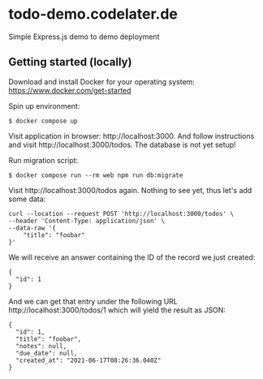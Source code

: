 # todo-demo.codelater.de

Simple Express.js demo to demo deployment

## Getting started (locally)

Download and install Docker for your operating system: https://www.docker.com/get-started

Spin up environment:

```
$ docker compose up
```

Visit application in browser: http://localhost:3000. And follow instructions and visit http://localhost:3000/todos. The database is not yet setup!

Run migration script:

```
$ docker compose run --rm web npm run db:migrate
```

Visit http://localhost:3000/todos again. Nothing to see yet, thus let's add some data:

```
curl --location --request POST 'http://localhost:3000/todos' \
--header 'Content-Type: application/json' \
--data-raw '{
    "title": "foobar"
}'
```

We will receive an answer containing the ID of the record we just created:

```
{
  "id": 1
}
```

And we can get that entry under the following URL http://localhost:3000/todos/1 which will yield the result as JSON:

```
{
  "id": 1,
  "title": "foobar",
  "notes": null,
  "due_date": null,
  "created_at": "2021-06-17T08:26:36.040Z"
}
```
